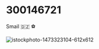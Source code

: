 # 300146721
Smail 
🇩🇿 ⚽

![istockphoto-1473323104-612x612](https://github.com/user-attachments/assets/f2b906f1-a8c9-40d3-a86a-38eac99afa01)


